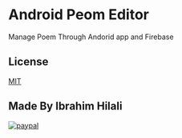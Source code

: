 # Android Peom Editor 

Manage Poem Through Andorid app and Firebase



## License
[MIT](https://choosealicense.com/licenses/mit/)

## Made By Ibrahim Hilali
[![paypal](https://www.paypalobjects.com/en_US/i/btn/btn_donate_SM.gif)](https://www.paypal.com/donate/?hosted_button_id=P8XXZB2BCWTXS)
